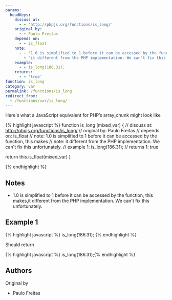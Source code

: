 ```yaml
---
params:
  headKeys:
    discuss at:
      - - 'http://phpjs.org/functions/is_long/'
    original by:
      - - Paulo Freitas
    depends on:
      - - is_float
    note:
      - - '1.0 is simplified to 1 before it can be accessed by the function, this makes'
        - "it different from the PHP implementation. We can't fix this unfortunately."
    example:
      - - is_long(186.31);
    returns:
      - - 'true'
function: is_long
category: var
permalink: /functions/is_long
redirect_from:
  - /functions/var/is_long/
---
```


<!-- WARNING! This file is auto generated by `npm run web:inject`, do not edit by hand -->

Here's what a JavaScript equivalent for PHP’s array_chunk might look like

{% highlight javascript %}
function is_long (mixed_var) {
  //  discuss at: http://phpjs.org/functions/is_long/
  // original by: Paulo Freitas
  //  depends on: is_float
  //        note: 1.0 is simplified to 1 before it can be accessed by the function, this makes
  //        note: it different from the PHP implementation. We can't fix this unfortunately.
  //   example 1: is_long(186.31);
  //   returns 1: true

  return this.is_float(mixed_var)
}

{% endhighlight %}

## Notes
- 1.0 is simplified to 1 before it can be accessed by the function, this makes,it different from the PHP implementation. We can't fix this unfortunately.

## Example 1

{% highlight javascript %}
is_long(186.31);
{% endhighlight %}

Should return

{% highlight javascript %}
is_long(186.31);{% endhighlight %}


## Authors


Original by

- Paulo Freitas

